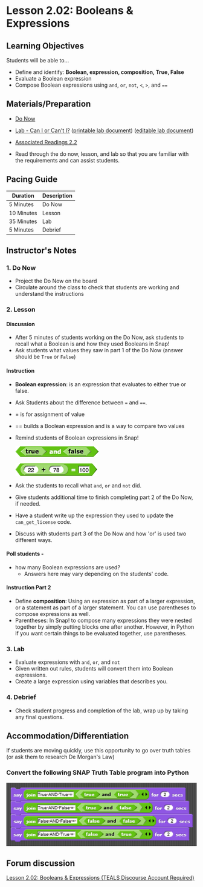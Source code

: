 # Lesson 2.02: Booleans & Expressions

## Learning Objectives

Students will be able to...

* Define and identify: **Boolean, expression, composition, True, False**
* Evaluate a Boolean expression
* Compose Boolean expressions using `and`, `or`, `not`, `<`, `>`, and `==`

## Materials/Preparation

* [Do Now]
* [Lab - Can I or Can't I?] ([printable lab document]) ([editable lab document])

* [Associated Readings 2.2](https://tealsk12.gitbook.io/intro-cs-2/readings#2-2)
* Read through the do now, lesson, and lab so that you are familiar with the requirements and can assist students.

## Pacing Guide

| **Duration**   | **Description** |
| ---------- | ----------- |
| 5 Minutes  | Do Now      |
| 10 Minutes | Lesson      |
| 35 Minutes | Lab         |
| 5 Minutes | Debrief  |

## Instructor's Notes

### 1. Do Now

* Project the Do Now on the board
* Circulate around the class to check that students are working and understand the instructions

### 2. Lesson

#### Discussion

* After 5 minutes of students working on the Do Now, ask students to recall what a Boolean is and how they used Booleans in Snap!
* Ask students what values they saw in part 1 of the Do Now (answer should be `True` or `False`)

#### Instruction

* **Boolean expression**: is an expression that evaluates to either true or false.
* Ask Students about the difference between `=` and `==`.
* = is for assignment of value
* == builds a Boolean expression and is a way to compare two values
* Remind students of Boolean expressions in Snap!

  ![Snap Boolean Expressions](snap_Boolean_expressions.png)

  ![Snap Boolean Expressions =](snap_Boolean_expressions_equals.png)

* Ask the students to recall what `and`, `or` and `not` did.
* Give students additional time to finish completing part 2 of the Do Now, if needed.
* Have a student write up the expression they used to update the `can_get_license` code.
* Discuss with students part 3 of the Do Now and how 'or' is used two different ways.

#### Poll students -

* how many Boolean expressions are used?
  * Answers here may vary depending on the students' code.

#### Instruction Part 2

* Define **composition**: Using an expression as part of a larger expression, or a statement as part of a larger statement. You can use parentheses to compose expressions as well.
* Parentheses: In Snap! to compose many expressions they were nested together by simply putting blocks one after another. However, in Python if you want certain things to be evaluated together, use parentheses.

### 3. Lab

* Evaluate expressions with `and`, `or`, and `not`
* Given written out rules, students will convert them into Boolean expressions.
* Create a large expression using variables that describes you.

### 4. Debrief

* Check student progress and completion of the lab, wrap up by taking any final questions.

## Accommodation/Differentiation

If students are moving quickly, use this opportunity to go over truth tables (or ask them to research De Morgan's Law)

### Convert the following SNAP Truth Table program into Python

   ![Snap Truth Tables](Lesson%202.03%20Truth%20Table.png)

## Forum discussion

[Lesson 2.02: Booleans & Expressions (TEALS Discourse Account Required)](https://forums.tealsk12.org/c/2nd-semester-unit-2/lesson-2-02-Booleans-expressions)

[Do Now]:do_now.md
[Lab - Can I or Can't I?]:lab.md
[printable lab document]: https://github.com/TEALSK12/2nd-semester-introduction-to-computer-science/raw/master/units/2_unit/02_lesson/lab.pdf
[editable lab document]: https://github.com/TEALSK12/2nd-semester-introduction-to-computer-science/raw/master/units/2_unit/02_lesson/lab.docx
